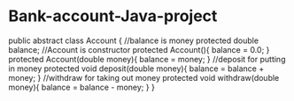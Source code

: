 # Bank-account-Java-project
public abstract class Account
{
    //balance is money
    protected double balance;
    //Account is constructor
    protected Account(){
        balance = 0.0;
    }
    protected Account(double money){
        balance = money;
    }
    //deposit for putting in money
    protected void deposit(double money){
        balance = balance + money; 
    }
    //withdraw for taking out money
    protected void withdraw(double money){
        balance = balance - money;
    }
}
